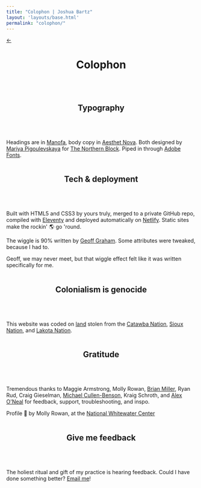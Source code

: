 ```yaml
---
title: "Colophon | Joshua Bartz"
layout: 'layouts/base.html'
permalink: "colophon/"
---
```


<div class="secondary-nav">
	<nav id="page-nav">
		<a href=".." class="l-align btn-icon no-link-decor" alt="back">&#8592;</a>
	</nav>
</div>

<div class="container-narrow">
	<div class="row">
		<header class="greeting">
			<h1>Colophon</h1>
		</header>
	</div>
</div>

<section id="style">
	<div class="container-narrow">
		<div class="row">
			<div class="column">
				<header>
					<h2>Typography</h2>
				</header>
			</div>
			<div class="double-column">
				<p>Headings are in <a href="https://thenorthernblock.co.uk/fonts/p/manofa" target="_blank">Manofa</a>, body copy in <a href="https://thenorthernblock.co.uk/fonts/p/aesthet-nova" target="_blank">Aesthet Nova</a>. Both designed by <a href="https://www.behance.net/mariyapigoulevskaya" target="_blank">Mariya Pigoulevskaya</a> for <a href="https://thenorthernblock.co.uk" target="_blank">The Northern Block</a>. Piped in through <a href="https://fonts.adobe.com" target="_blank">Adobe Fonts</a>.</p>
		</div>
	</div>
</section>

<section id="tech">
	<div class="container-narrow">
		<div class="row">
			<div class="column">
				<header>
					<h2>Tech & deployment</h2>
				</header>
			</div>
			<div class="double-column">
				<p>Built with HTML5 and CSS3 by yours truly, merged to a private GitHub repo, compiled with <a href="https://www.11ty.dev" target="_blank">Eleventy</a> and deployed automatically on <a href="https://www.netlify.com" target="_blank">Netlify</a>. Static sites make the rockin' &#127758; go 'round.</p>
				<p>The <span class="showoff">wiggle</span> is 90% written by <a href="https://codepen.io/geoffgraham" target="_blank">Geoff Graham</a>. Some attributes were tweaked, because I had to.</p>
				<p>Geoff, we may never meet, but that wiggle effect felt like it was written specifically for me.</p>
			</div>
		</div>
	</div>
</section>

<section id="land-acknowledgement">
	<div class="container-narrow">
		<div class="row">
			<div class="column">
				<header>
					<h2>Colonialism is genocide</h2>
				</header>
			</div>
			<div class="double-column">
				<p>This website was coded on <a href="https://native-land.ca" target="_blank">land</a> stolen from the <a href="https://www.catawba.com" target="_blank">Catawba Nation</a>, <a href="https://shakopeedakota.org" target="_blank">Sioux Nation</a>, and <a href="http://aktalakota.stjo.org" target="_blank">Lakota Nation</a>.</p>
			</div>
		</div>
	</div>
</section>

<section id="gratitude">
	<div class="container-narrow">
		<div class="row">
			<div class="column">
				<header>
					<h2>Gratitude</h2>
				</header>
			</div>
			<div class="double-column">
				<p>Tremendous thanks to Maggie Armstrong, Molly Rowan, <a href="https://brianchmiller.com" target="_blank">Brian Miller</a>, Ryan Rud, Craig Gieselman, <a href="http://www.michaelcullenbenson.com/index.html" target="_blank">Michael Cullen-Benson</a>, Kraig Schroth, and <a href="https://aeoneal.com/" target="_blank">Alex O'Neal</a> for feedback, support, troubleshooting, and inspo.</p>
				<p>Profile &#128248; by Molly Rowan, at the <a href="https://whitewater.org" target="_blank">National Whitewater Center</a></p>
			</div>
		</div>
	</div>
</section>

<section id="feedback">
	<div class="container-narrow">
		<div class="row">
			<div class="column">
				<header>
					<h2>Give me feedback</h2>
				</header>
			</div>
			<div class="double-column">
				<p>The holiest ritual and gift of my practice is hearing feedback. Could I have done something better? <a href="mailto:hello@brtz.me">Email me</a>!</p>
			</div>
		</div>
	</div>
</section>